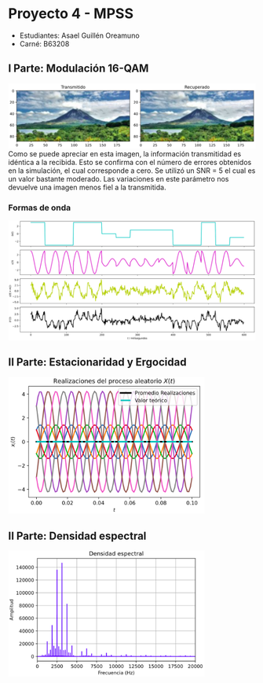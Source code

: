 # Proyecto 4 - MPSS
- Estudiantes: Asael Guillén Oreamuno
- Carné: B63208

## I Parte: Modulación 16-QAM

<img src="https://raw.githubusercontent.com/asael-guillen/Proyecto4/main/modulacion.png" width="900">
Como se puede apreciar en esta imagen, la información transmitidad es idéntica a la recibida. Esto se
confirma con el número de errores obtenidos en la simulación, el cual corresponde a cero. Se utilizó un SNR = 5 
el cual es un valor bastante moderado. Las variaciones en este parámetro nos devuelve una imagen menos fiel a la
transmitida.

### Formas de onda

<img src="https://raw.githubusercontent.com/asael-guillen/Proyecto4/main/se%C3%B1ales.png" width="1000">

## II Parte: Estacionaridad y Ergocidad

<img src="https://raw.githubusercontent.com/asael-guillen/Proyecto4/main/ergo.png" width="400">

## II Parte: Densidad espectral

<img src="https://raw.githubusercontent.com/asael-guillen/Proyecto4/main/densidad.png" width="400">
